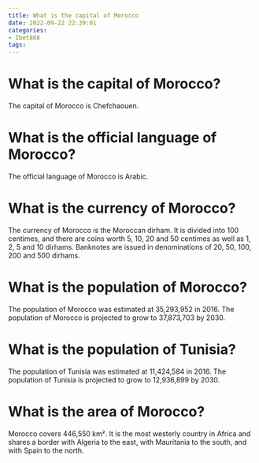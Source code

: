 ```yaml
---
title: What is the capital of Morocco
date: 2022-09-22 22:39:01
categories:
- Ibet888
tags:
---
```



#  What is the capital of Morocco?

The capital of Morocco is Chefchaouen.

#  What is the official language of Morocco?

The official language of Morocco is Arabic.

#  What is the currency of Morocco?

The currency of Morocco is the Moroccan dirham. It is divided into 100 centimes, and there are coins worth 5, 10, 20 and 50 centimes as well as 1, 2, 5 and 10 dirhams. Banknotes are issued in denominations of 20, 50, 100, 200 and 500 dirhams.

#  What is the population of Morocco?

The population of Morocco was estimated at 35,293,952 in 2016. The population of Morocco is projected to grow to 37,873,703 by 2030.

# What is the population of Tunisia?

The population of Tunisia was estimated at 11,424,584 in 2016. The population of Tunisia is projected to grow to 12,936,899 by 2030.

#  What is the area of Morocco?

Morocco covers 446,550 km². It is the most westerly country in Africa and shares a border with Algeria to the east, with Mauritania to the south, and with Spain to the north.